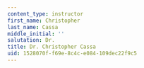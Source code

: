 ```yaml
---
content_type: instructor
first_name: Christopher
last_name: Cassa
middle_initial: ''
salutation: Dr.
title: Dr. Christopher Cassa
uid: 1528070f-f69e-8c4c-e084-109dec22f9c5
---
```

